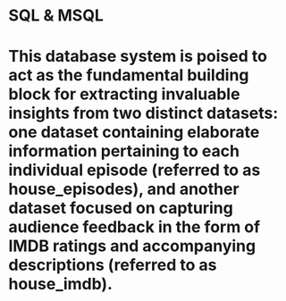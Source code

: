 # SQL & MSQL
# This database system is poised to act as the fundamental building block for extracting invaluable insights from two distinct datasets: one dataset containing elaborate information pertaining to each individual episode (referred to as house_episodes), and another dataset focused on capturing audience feedback in the form of IMDB ratings and accompanying descriptions (referred to as house_imdb).

